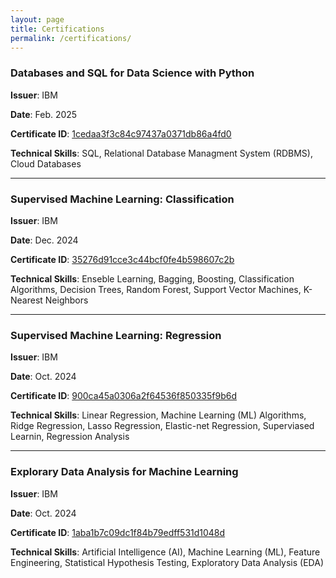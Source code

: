 ```yaml
---
layout: page
title: Certifications
permalink: /certifications/
---
```


### Databases and SQL for Data Science with Python

**Issuer**: IBM

**Date**: Feb. 2025

**Certificate ID**: [1cedaa3f3c84c97437a0371db86a4fd0](https://coursera.org/share/1cedaa3f3c84c97437a0371db86a4fd0)

**Technical Skills**: SQL, Relational Database Managment System (RDBMS), Cloud Databases

---

### Supervised Machine Learning: Classification

**Issuer**: IBM

**Date**: Dec. 2024

**Certificate ID**: [35276d91cce3c44bcf0fe4b598607c2b](https://coursera.org/share/35276d91cce3c44bcf0fe4b598607c2b)

**Technical Skills**: Enseble Learning, Bagging, Boosting, Classification Algorithms, Decision Trees, Random Forest, Support Vector Machines, K-Nearest Neighbors

---

### Supervised Machine Learning: Regression

**Issuer**: IBM

**Date**: Oct. 2024

**Certificate ID**: [900ca45a0306a2f64536f850335f9b6d](https://coursera.org/share/900ca45a0306a2f64536f850335f9b6d)

**Technical Skills**: Linear Regression, Machine Learning (ML) Algorithms, Ridge Regression, Lasso Regression, Elastic-net Regression, Superviased Learnin, Regression Analysis

---

### Explorary Data Analysis for Machine Learning

**Issuer**: IBM

**Date**: Oct. 2024

**Certificate ID**: [1aba1b7c09dc1f84b79edff531d1048d](https://coursera.org/share/1aba1b7c09dc1f84b79edff531d1048d)

**Technical Skills**: Artificial Intelligence (AI), Machine Learning (ML), Feature Engineering, Statistical Hypothesis Testing, Exploratory Data Analysis (EDA)
